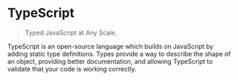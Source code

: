 # TypeScript

> Typed JavaScript at Any Scale.

TypeScript is an open-source language which builds on JavaScript by adding static type definitions. Types provide a way to describe the shape of an object, providing better documentation, and allowing TypeScript to validate that your code is working correctly.
